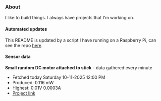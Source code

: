 ### About
I like to build things. I always have projects that I'm working on.

#### Automated updates
This README is updated by a script I have running on a Raspberry Pi, can see the repo [here](https://github.com/jdc-cunningham/raspi-git-repo-updater).

#### Sensor data


**Small random DC motor attached to stick** - data gathered every minute
- Fetched today Saturday 10-11-2025 12:00 PM
- Produced: 0.116 mW
- Highest: 0.01V 0.0003A
- [Project link](https://github.com/jdc-cunningham/turbine-raspi)